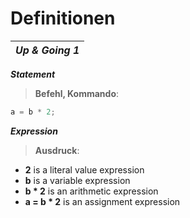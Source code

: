 # Definitionen

| _**Up & Going 1**_ |
|---|

_**Statement**_
> **Befehl, Kommando**:
```javascript
a = b * 2;
```

_**Expression**_
> **Ausdruck**:
- **2** is a literal value expression
- **b** is a variable expression
- **b * 2** is an arithmetic expression
- **a = b * 2** is an assignment expression
